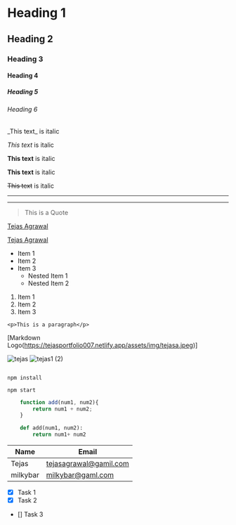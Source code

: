 <!-- Heading -->

# Heading 1

## Heading 2

### Heading 3

#### Heading 4

##### Heading 5

###### Heading 6

<!-- Italic -->

\_This text\_ is italic

_This text_ is italic

<!-- Stron -->

**This text** is italic

**This text** is italic

<!-- Strikethrough -->

~~This text~~ is italic

<!-- Horizantal Row -->

---

---

<!-- BlockQuote -->

> This is a Quote

<!-- links -->

[Tejas Agrawal](https://tejasportfolio007.netlify.app)


<!-- Hover -->
[Tejas Agrawal](https://tejasportfolio007.netlify.app "Tejas Agrawal")



<!-- ul -->

* Item 1
* Item 2 
* Item 3
    * Nested Item 1
    * Nested Item 2


<!-- ol -->

1. Item 1
1. Item 2
1. Item 3

<!-- Inline Code Block -->

`<p>This is a paragraph</p>`

<!-- Images -->
[Markdown Logo(https://tejasportfolio007.netlify.app/assets/img/tejasa.jpeg)]

![tejas](https://github.com/TejasAgrawal007/MarkDown.md/assets/72118095/953c469f-3f7a-458b-8e44-55338c1e71ff)
![tejas1 (2)](https://github.com/TejasAgrawal007/MarkDown.md/assets/72118095/85038bf9-5c44-44f3-a9a3-edc277929e75)

<!-- GitHub MarkDown -->

```

npm install

npm start

```

```javascript 
    function add(num1, num2){
        return num1 + num2;
    }
```

```python
    def add(num1, num2):
        return num1+ num2
```

<!-- Tables -->

| Name| Email|
|-----| -----|
|Tejas | tejasagrawal@gamil.com|
|milkybar| milkybar@gaml.com|


<!-- Task list -->

* [x] Task 1
* [x] Task 2
* [] Task 3 
